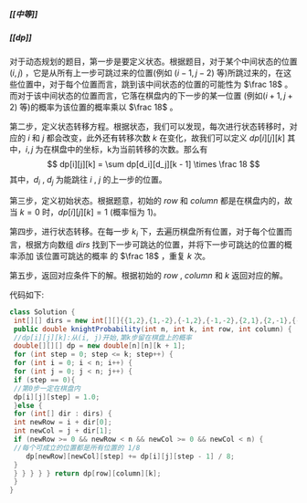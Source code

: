 ##### [[中等]]
##### [[dp]]


对于动态规划的题目，第一步是要定义状态。根据题目，对于某个中间状态的位置 $(i,j)$ ，它是从所有上一步可跳过来的位置(例如 $(i - 1, j - 2)$ 等)所跳过来的，在这些位置中，对于每个位置而言，跳到该中间状态的位置的可能性为 $\frac 18$  。而对于该中间状态的位置而言，它落在棋盘内的下一步的某一位置 (例如$(i + 1, j + 2)$ 等)的概率为该位置的概率乘以 $\frac 18$ 。

第二步，定义状态转移方程。根据状态，我们可以发现，每次进行状态转移时，对应的 $i$ 和 $j$ 都会改变，此外还有转移次数 $k$ 在变化，故我们可以定义 $dp[i][j][k]$ 其中，$i, j$ 为在棋盘中的坐标，k为当前转移的次数。那么有
$$
dp[i][j][k] = \sum dp[d_i][d_j][k - 1] \times \frac 18
$$
其中，$d_i$ , $d_j$ 为能跳往 $i$ , $j$ 的上一步的位置。

第三步，定义初始状态。根据题意，初始的 $row$ 和 $column$ 都是在棋盘内的，故当 $k = 0$ 时，$dp[i][j][k] = 1$ (概率恒为 $1$)。

第四步，进行状态转移。在每一步 $k_i$ 下，去遍历棋盘所有位置，对于每个位置而言，根据方向数组 $dirs$ 找到下一步可跳达的位置，并将下一步可跳达的位置的概率添加 该位置可跳达的概率 的 $\frac 18$ ，重复 $k$ 次。

第五步，返回对应条件下的解。根据初始的 $row$ , $column$ 和 $k$ 返回对应的解。

代码如下:
```java
class Solution {  
 int[][] dirs = new int[][]{{1,2},{1,-2},{-1,2},{-1,-2},{2,1},{2,-1},{-2,1},{-2,-1}};  
 public double knightProbability(int n, int k, int row, int column) {  
 //dp[i][j][k]:从(i, j)开始,第k步留在棋盘上的概率  
 double[][][] dp = new double[n][n][k + 1];  
 for (int step = 0; step <= k; step++) {  
 for (int i = 0; i < n; i++) {  
 for (int j = 0; j < n; j++) {  
 if (step == 0){  
 //第0步一定在棋盘内  
 dp[i][j][step] = 1.0;  
 }else {  
 for (int[] dir : dirs) {  
 int newRow = i + dir[0];  
 int newCol = j + dir[1];  
 if (newRow >= 0 && newRow < n && newCol >= 0 && newCol < n) {  
 //每个可成立的位置都是所有位置的 1/8 
	dp[newRow][newCol][step] += dp[i][j][step - 1] / 8;  
 }  
 } } } } } return dp[row][column][k];  
 }  
}
```
